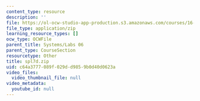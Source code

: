 ```yaml
---
content_type: resource
description: ''
file: https://ol-ocw-studio-app-production.s3.amazonaws.com/courses/16-01-unified-engineering-i-ii-iii-iv-fall-2005-spring-2006/c64a3777089f029dd9859b0d40d0623a_spl7d.zip
file_type: application/zip
learning_resource_types: []
ocw_type: OCWFile
parent_title: Systems/Labs 06
parent_type: CourseSection
resourcetype: Other
title: spl7d.zip
uid: c64a3777-089f-029d-d985-9b0d40d0623a
video_files:
  video_thumbnail_file: null
video_metadata:
  youtube_id: null
---
```

